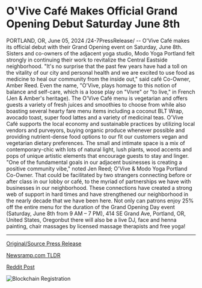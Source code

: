 # O'Vive Café Makes Official Grand Opening Debut Saturday June 8th

PORTLAND, OR, June 05, 2024 /24-7PressRelease/ -- O'Vive Café makes its official debut with their Grand Opening event on Saturday, June 8th. Sisters and co-owners of the adjacent yoga studio, Modo Yoga Portland felt strongly in continuing their work to revitalize the Central Eastside neighborhood.  "It's no surprise that the past few years have had a toll on the vitality of our city and personal health and we are excited to use food as medicine to heal our community from the inside out," said café Co-Owner, Amber Reed.   Even the name, "O'Vive, plays homage to this notion of balance and self-care, which is a loose play on "Vivre" or "to live," in French (Jen & Amber's heritage). The O'Vive Café menu is vegetarian and offers guests a variety of fresh juices and smoothies to choose from while also boasting several hearty fare menu items including a coconut BLT Wrap, avocado toast, super food lattes and a variety of medicinal teas. O'Vive Café supports the local economy and sustainable practices by utilizing local vendors and purveyors, buying organic produce whenever possible and providing nutrient-dense food options to our fit our customers vegan and vegetarian dietary preferences.   The small and intimate space is a mix of contemporary-chic with lots of natural light, lush plants, wood accents and pops of unique artistic elements that encourage guests to stay and linger.   "One of the fundamental goals in our adjacent businesses is creating a positive community vibe," noted Jen Reed; O'Vive & Modo Yoga Portland Co-Owner.   That could be facilitated by two strangers connecting before or after class in our lobby or café, to the myriad of partnerships we have with businesses in our neighborhood. These connections have created a strong web of support in hard times and have strengthened our neighborhood in the nearly decade that we have been here.   Not only can patrons enjoy 25% off the entire menu for the duration of the Grand Opening Day event (Saturday, June 8th from 9 AM – 7 PM), 414 SE Grand Ave, Portland, OR, United States, Oregonbut there will also be a live DJ, face and henna painting, chair massages by licensed massage therapists and free yoga! 

---

[Original/Source Press Release](https://www.24-7pressrelease.com/press-release/511447/ovive-caf%C3%A9-makes-official-grand-opening-debut-saturday-june-8th)
                    

[Newsramp.com TLDR](None) 



[Reddit Post](https://www.reddit.com/r/newsramp/comments/1d8jvwc/ovive_café_grand_opening_a_celebration_of/) 



![Blockchain Registration](https://cdn.newsramp.app/24-7PressRelease/qrcode/246/5/clubpL_A.webp)